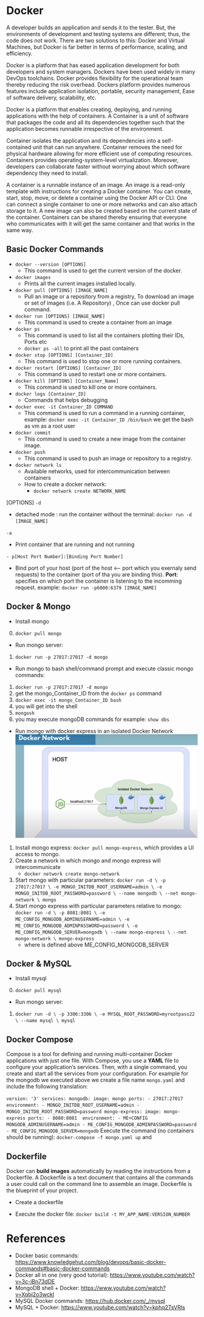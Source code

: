 # Docker

A developer builds an application and sends it to the tester. But, the environments of development and testing systems are different; thus, the code does not work. There are two solutions to this: Docker and Virtual Machines, but Docker is far better in terms of performance, scaling, and efficiency.   

Docker is a platform that has eased application development for both developers and system managers. Dockers have been used widely in many DevOps toolchains. Docker provides flexibility for the operational team thereby reducing the risk overhead. Dockers platform provides numerous features include application isolation, portable, security management, Ease of software delivery, scalability, etc.    

Docker is a platform that enables creating, deploying, and running applications with the help of containers. A Container is a unit of software that packages the code and all its dependencies together such that the application becomes runnable irrespective of the environment.   

Container isolates the application and its dependencies into a self-contained unit that can run anywhere. Container removes the need for physical hardware allowing for more efficient use of computing resources. Containers provides operating-system-level virtualization. Moreover, developers can collaborate faster without worrying about which software dependency they need to install.    

A container is a runnable instance of an image. An image is a read-only template with instructions for creating a Docker container. You can create, start, stop, move, or delete a container using the Docker API or CLI. One can connect a single container to one or more networks and can also attach storage to it. A new image can also be created based on the current state of the container. Containers can be shared thereby ensuring that everyone who communicates with it will get the same container and that works in the same way.    



## Basic Docker Commands

- `docker --version [OPTIONS]`
    - This command is used to get the current version of the docker.
- `docker images`
    - Prints all the current images installed locally.
- `docker pull [OPTIONS] [IMAGE_NAME]`
    - Pull an image or a repository from a registry, To download an image or set of images (i.e. A Repository) , Once can use docker pull command.
- `docker run [OPTIONS] [IMAGE_NAME]`
    - This command is used to create a container from an image 
- `docker ps`
    - This command is used to list all the containers plotting their IDs, Ports etc
    - `docker ps -all` to print all the past containers
- `docker stop [OPTIONS] [Container_ID]`
    - This command is used to stop one or more running containers. 
- `docker restart [OPTIONS] [Container_ID]`
    - This command is used to restart one or more containers. 
- `docker kill [OPTIONS] [Container_Name]`
    - This command is used to kill one or more containers. 
- `docker logs [Container_ID]`
    - Commands that helps debugging
- `docker exec -it Container_ID COMMAND`
    - This command is used to run a command in a running container, example: `docker exec -it Container_ID /bin/bash` we get the bash as vm as a root user
- `docker commit` 
    - This command is used to create a new image from the container image. 
- `docker push`
    - This command is used to push an image or repository to a registry. 
- `docker network ls`
    - Available networks, used for intercommunication between containers
    - How to create a docker network:
        - `docker network create NETWORK_NAME`

[OPTIONS] 
`-d`
- detached mode : run the container without the terminal: `docker run -d [IMAGE_NAME]`

`-a`
- Print container that are running and not running 

`- p[Host Port Number]:[Binding Port Number]`
- Bind port of your host (port of the host <-- port which you exernaly send requests) to the container (port of tha you are binding this). **Port**: specifies on which port the container is listening to the incomming request. example: `docker run -p6000:6379 [IMAGE_NAME]`


## Docker & Mongo
- Install mongo
0. `docker pull mongo` 

- Run mongo server:
1. `docker run -p 27017:27017 -d mongo`  

- Run mongo to bash shell/command prompt and execute classic mongo commands:
1. `docker run -p 27017:27017 -d mongo`  
2. get the mongo_Container_ID from the `docker ps` command
3. `docker exec -it mongo_Container_ID bash`
4. you will get into the shell
5. `mongosh` 
6. you may execute mongoDB commands for example: `show dbs` 

- Run mongo with docker express in an isolated Docker Network 
![DevOps-2](img/DevOps-2.jpg "DevOps-2")
1. Install mongo express: `docker pull mongo-express`, which provides a UI access to mongo.
2. Create a network in which mongo and mongo express will intercommunicate
    - `docker network create mongo-network`
3. Start mongo with particular parameters:
    `docker run -d \
    -p 27017:27017 \
    -e MONGO_INITDB_ROOT_USERNAME=admin \
    -e MONGO_INITDB_ROOT_PASSWORD=password \
    --name mongodb \
    --net mongo-network \
    mongo`
4. Start mongo express with particular parameters relative to mongo:
    `docker run -d \
    -p 8081:8081 \
    -e ME_CONFIG_MONGODB_ADMINUSERNAME=admin \
    -e ME_CONFIG_MONGODB_ADMINPASSWORD=password \
    -e ME_CONFIG_MONGODB_SERVER=mongodb \
    --name mongo-express \
    --net mongo-network \
    mongo-express`
    - where is defined above ME_CONFIG_MONGODB_SERVER

## Docker & MySQL
- Install mysql
0. `docker pull mysql` 

- Run mongo server:
1. `docker run -d \
    -p 3306:3306 \
    -e MYSQL_ROOT_PASSWORD=myrootpass22 \
    --name mysql \
    mysql`


## Docker Compose
Compose is a tool for defining and running multi-container Docker applications with just one file. With Compose, you use a **YAML** file to configure your application’s services. Then, with a single command, you create and start all the services from your configuration. For example for the mongodb we executed above we create a file name `mongo.yaml` and include the following translation:

`
version: '3'
services:
    mongodb:
        image: mongo
        ports:
            - 27017:27017
        environment:
            - MONGO_INITDB_ROOT_USERNAME=admin
            - MONGO_INITDB_ROOT_PASSWORD=password
        mongo-express:
            image: mongo-express
        ports:
            - 8080:8081 
        environment:
            - ME+CONFIG MONGODB_ADMINUSERNAME=admin
            - ME_CONFIG_MONGODB_ADMINPASSWORD=password
            - ME_CONFIG_MONGODB_SERVER=mongodb
`
Execute the command (no containers should be running): `docker-compose -f mongo.yaml up` and 

## Dockerfile
Docker can **build images** automatically by reading the instructions from a Dockerfile. A Dockerfile is a text document that contains all the commands a user could call on the command line to assemble an image. Dockerfile is the blueprint of your project.
- Create a dockerfile

- Execute the docker file:
`docker build -t MY_APP_NAME:VERSION_NUMBER`



# References
- Docker basic commands: https://www.knowledgehut.com/blog/devops/basic-docker-commands#basic-docker-commands
- Docker all in one (very good tutorial): https://www.youtube.com/watch?v=3c-iBn73dDE
- MongoDB shell + Docker: https://www.youtube.com/watch?v=Xqbj2o3wckI
- MySQL Docker commands: https://hub.docker.com/_/mysql 
- MySQL + Docker: https://www.youtube.com/watch?v=kphq2TsVRIs



